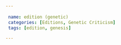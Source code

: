 ```yaml
---
 
 name: edition (genetic)
 categories: [Editions, Genetic Criticism]
 tags: [edition, genesis]

---
```

